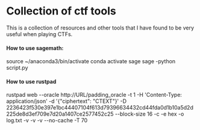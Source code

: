 # Collection of ctf tools
This is a collection of resources and other tools that I have found to be very useful when playing CTFs.

#### How to use sagemath:
source ~/anaconda3/bin/activate
conda activate sage
sage -python script.py

#### How to use rustpad
rustpad web --oracle http://URL/padding_oracle -t 1 -H 'Content-Type: application/json' -d '{"ciphertext": "CTEXT"}' -D 2236423f530e397e1bc44407104f613d79396634432cd44fda0d1b10a5d2d225de8d3ef709e7d20a1407ce2577452c25 --block-size 16 -c -e hex -o log.txt -v -v -v --no-cache -T 70
